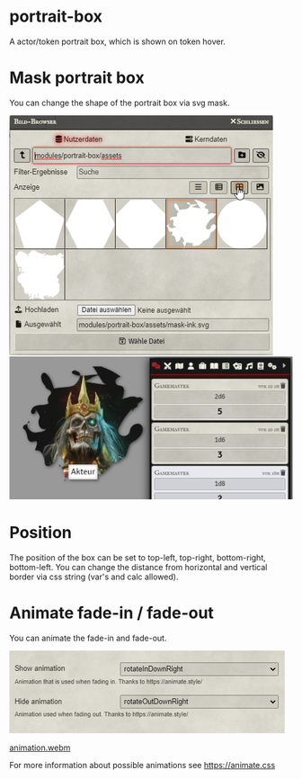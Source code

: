 # portrait-box
A actor/token portrait box, which is shown on token hover.

# Mask portrait box
You can change the shape of the portrait box via svg mask.

![sc-2.png](screenshots%2Fsc-2.png)
![sc-1.png](screenshots%2Fsc-1.png)
# Position
The position of the box can be set to top-left, top-right, bottom-right, bottom-left. You can change the distance from horizontal and vertical border via css string (var's and calc allowed).
# Animate fade-in / fade-out
You can animate the fade-in and fade-out. 

![sc-3.png](screenshots%2Fsc-3.png)

[animation.webm](https://user-images.githubusercontent.com/10399481/212316733-ade6e984-22a8-4f8f-952c-4d625c7ececb.webm)

For more information about possible animations see https://animate.css
